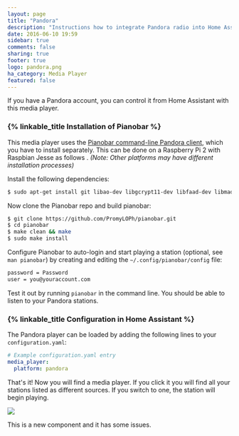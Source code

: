 ```yaml
---
layout: page
title: "Pandora"
description: "Instructions how to integrate Pandora radio into Home Assistant."
date: 2016-06-10 19:59
sidebar: true
comments: false
sharing: true
footer: true
logo: pandora.png
ha_category: Media Player
featured: false
---
```


If you have a Pandora account, you can control it from Home Assistant with this media player. 


### {% linkable_title Installation of Pianobar %}

This media player uses the [Pianobar command-line Pandora client](https://github.com/PromyLOPh/pianobar), which you have to install separately. This can be done on a Raspberry Pi 2 with Raspbian Jesse as follows . _(Note: Other platforms may have different installation processes)_

Install the following dependencies:

```bash
$ sudo apt-get install git libao-dev libgcrypt11-dev libfaad-dev libmad0-dev libjson0-dev make pkg-config libav-tools libavcodec-extra libavcodec-dev libcurl4-openssl-dev  libavfilter-dev libavformat-dev
```

Now clone the Pianobar repo and build pianobar:

```bash
$ git clone https://github.com/PromyLOPh/pianobar.git
$ cd pianobar
$ make clean && make
$ sudo make install
```

Configure Pianobar to auto-login and start playing a station (optional, see `man pianobar`) by creating and editing the `~/.config/pianobar/config` file:

```bash
password = Password
user = you@youraccount.com
```

Test it out by running `pianobar` in the command line. You should be able to listen to your Pandora stations.

### {% linkable_title Configuration in Home Assistant %}

The Pandora player can be loaded by adding the following lines to your `configuration.yaml`:

```yaml
# Example configuration.yaml entry
media_player:
  platform: pandora
```

That's it! Now you will find a media player. If you click it you will find all your stations listed as different sources. If you switch to one, the station will begin playing. 

<p class='img'>
<img src='/images/screenshots/pandora_player.png' />
</p>

<p class='note warning'>This is a new component and it has some issues. </p>

